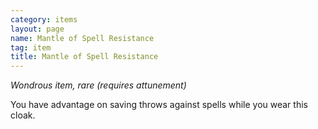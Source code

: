 ```yaml
---
category: items
layout: page
name: Mantle of Spell Resistance
tag: item
title: Mantle of Spell Resistance
---
```


_Wondrous item, rare (requires attunement)_ 

You have advantage on saving throws against spells while you wear this cloak. 
